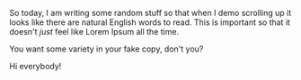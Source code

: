 So today, I am writing some random stuff so that when I demo scrolling up it looks like there are natural English words to read. This is important so that it doesn't _just_ feel like Lorem Ipsum all the time.

You want some variety in your fake copy, don't you?

Hi everybody!